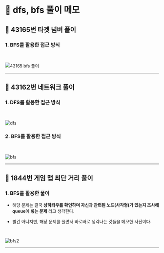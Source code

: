 # 📖 dfs, bfs 풀이 메모

## 📌 43165번 타겟 넘버 풀이

### 1. BFS를 활용한 접근 방식
<br>

![43165 bfs 풀이](https://user-images.githubusercontent.com/84573261/224705888-904e7524-76ca-4eb7-8531-85c6fb2c8985.jpg)

---

## 📌 43162번 네트워크 풀이

### 1. DFS를 활용한 접근 방식
<br>

![dfs](https://user-images.githubusercontent.com/84573261/226179065-1e09f8de-6a9e-43d2-a5d1-812b377fd728.jpg)


### 2. BFS를 활용한 접근 방식
<br>

![bfs](https://user-images.githubusercontent.com/84573261/226179092-1866222a-1d04-44e7-a59b-ace06a591652.jpg)

---

## 📌 1844번 게임 맵 최단 거리 풀이

### 1. BFS를 활용한 풀이

- 해당 문제는 결국 **상하좌우를 확인하며 자신과 관련된 노드(사각형)가 있는지 조사해 queue에 넣는 문제** 라고 생각한다.

- 별건 아니지만, 해당 문제를 풀면서 바로바로 생각나는 것들을 메모한 사진이다.
<br>

![bfs2](https://user-images.githubusercontent.com/84573261/226273427-cdadecad-4d9d-436d-ac11-1e2de8137c78.jpg)

---


